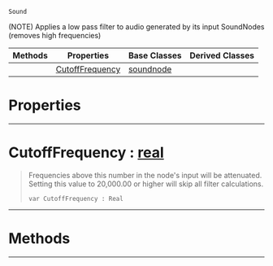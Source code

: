  `Sound`

(NOTE) Applies a low pass filter to audio generated by its input SoundNodes (removes high frequencies)

|Methods|Properties|Base Classes|Derived Classes|
|---|---|---|---|
| |[ CutoffFrequency](https://github.com/PlasmaEngine/PlasmaDocs/tree/master/docs/C%2B%2B/code_reference/class_reference/lowpassnode.markdown#cutofffrequency-plasma-eng)|[soundnode](https://github.com/PlasmaEngine/PlasmaDocs/tree/master/docs/C%2B%2B/code_reference/class_reference/soundnode.markdown)| |


 #  Properties


---  
 #  CutoffFrequency : [real](https://github.com/PlasmaEngine/PlasmaDocs/tree/master/docs/C%2B%2B/code_reference/lightning_base_types/real.markdown)

> Frequencies above this number in the node's input will be attenuated. Setting this value to 20,000.00 or higher will skip all filter calculations.
> ``` lang=cpp, name=Lightning
> var CutoffFrequency : Real


---  
 #  Methods


---  
 

 